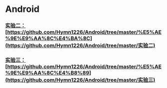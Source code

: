 # Android

### [实验二：]()[https://github.com/Hymn1226/Android/tree/master/%E5%AE%9E%E9%AA%8C%E4%BA%8C](https://github.com/Hymn1226/Android/tree/master/实验二)

### [实验三：]()[https://github.com/Hymn1226/Android/tree/master/%E5%AE%9E%E9%AA%8C%E4%B8%89](https://github.com/Hymn1226/Android/tree/master/实验三)
